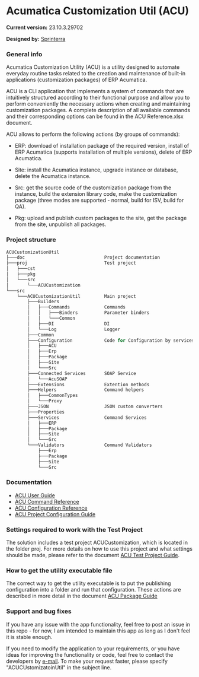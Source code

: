 # Acumatica Customization Util (ACU)

**Current version:** 23.10.3.29702

**Designed by:** [Sprinterra](https://www.sprinterra.com/acumatica/)

### General info
Acumatica Customization Utility (ACU) is a utility designed to automate everyday routine tasks related to the creation and maintenance of built-in applications (customization packages) of ERP Acumatica.

ACU is a CLI application that implements a system of commands that are intuitively structured according to their functional purpose and allow you to perform conveniently the necessary actions when creating and maintaining customization packages. A complete description of all available commands and their corresponding options can be found in the ACU Reference.xlsx document.

ACU allows to perform the following actions (by groups of commands):

* ERP: download of installation package of the required version, install of ERP Acumatica (supports installation of multiple versions), delete of ERP Acumatica.

* Site: install the Acumatica instance, upgrade instance or database, delete the Acumatica instance.

* Src: get the source code of the customization package from the instance, build the extension library code, make the customization package (three modes are supported - normal, build for ISV, build for QA).

* Pkg: upload and publish custom packages to the site, get the package from the site, unpublish all packages.

### Project structure
```powershell
ACUCustomizationUtil
├───doc                              Project documentation
├───proj                             Test project
│   ├───cst
│   ├───pkg
│   └───src
│       └───ACUCustomization
└───src
    └───ACUCustomizationUtil         Main project
        ├───Builders
        │   ├───Commands             Commands
        │   │   ├───Binders          Parameter binders
        │   │   └───Common
        │   ├───DI                   DI
        │   └───Log                  Logger
        ├───Common
        ├───Configuration            Code for Configuration by services
        │   ├───ACU
        │   ├───Erp
        │   ├───Package
        │   ├───Site
        │   └───Src
        ├───Connected Services       SOAP Service
        │   └───AcuSOAP
        ├───Extensions               Extention methods
        ├───Helpers                  Command helpers
        │   ├───CommonTypes
        │   └───Proxy
        ├───JSON                     JSON custom converters
        ├───Properties
        ├───Services                 Command Services
        │   ├───ERP
        │   ├───Package
        │   ├───Site
        │   └───Src
        └───Validators               Command Validators
            ├───Erp
            ├───Package
            ├───Site
            └───Src
```
### Documentation

 - [ACU User Guide](doc/ACUUserGuide.md)
 - [ACU Command Reference](doc/ACUCommandReference.md)
 - [ACU Configuration Reference](doc/ACUConfigurationReference.md)
 - [ACU Project Configuration Guide](doc/ACUProjectReference.md)

### Settings required to work with the Test Project

The solution includes a test project ACUCustomization, which is located in the folder proj.
For more details on how to use this project and what settings should be made, please refer to the document [ACU Test Project Guide](doc/ACUTestProjectGuide.md).

### How to get the utility executable file

The correct way to get the utility executable is to put the publishing configuration into a folder and run that configuration. These actions are described in more detail in the document [ACU Package Guide](doc/ACUPackageGuide.md)

### Support and bug fixes

If you have any issue with the app functionality, feel free to post an issue in this repo - for now, I am intended to maintain this app as long as I don't feel it is stable enough.

If you need to modify the application to your requirements, or you have ideas for improving the functionality or code, feel free to contact the developers by [e-mail](mailto:aleksej.slusar@sprinterra.com).  To make your request faster, please specify "ACUCUstomizatoinUtil" in the subject line.


